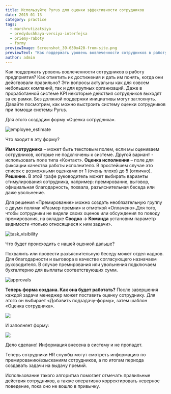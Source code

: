 ```yaml
---
title: Используйте Pyrus для оценки эффективности сотрудников
date: 2015-01-13
category: practice
tags:
  - marshrutizatsiya
  - predydushhaya-versiya-interfejsa
  - priemy-raboty
  - formy
previewImage: Screenshot_39-630x420-from-site.png
previewText: "Как поддержать уровень вовлеченности сотрудников в работу предприятия? Как отметить их достижения и дать им понять, когда они действовали правильно? Эти вопросы актуальны как для совсем небольших компаний, так и для крупных организаций. Даже в проработанной системе KPI некоторые действия сотрудников выходят за ее рамки. Без должной поддержки инициативы могут заглохнуть. Давайте посмотрим, как можно выстроить систему оценки сотрудников при помощи системы Pyrus."
author: admin
---
```

Как поддержать уровень вовлеченности сотрудников в работу предприятия? Как отметить их достижения и дать им понять, когда они действовали правильно?  Эти вопросы актуальны как для совсем небольших компаний, так и для крупных организаций. Даже в проработанной системе KPI некоторые действия сотрудников выходят за ее рамки. Без должной поддержки инициативы могут заглохнуть. Давайте посмотрим, как можно выстроить систему оценки сотрудников при помощи системы Pyrus.

Для этого создадим форму «Оценка сотрудника».

![employee_estimate](employee_estimate.webp)

Что входит в эту форму?

**Имя сотрудника** – может быть текстовым полем, если мы оцениваем сотрудников, которые не подключены к системе. Другой вариант - использовать поле типа «Контакт». **Оценка исполнения** – поле для фиксации качества работы исполнителя. В простейшем случае это список с возможными оценками от 1 (очень плохо) до 5 (отлично). **Решение.** В этой графе руководитель может выбирать варианты стимулирования сотрудника, например: премирование, выговор, официальная благодарность, похвала, разъяснительная беседа или даже увольнение.

Для решения «Премирование» можно создать необязательную группу с двумя полями «Размер премии» и отметкой «Оплачено».Для того, чтобы сотрудники не видели своих оценок или обсуждения по поводу премирования, на вкладке **Сводка -> Команда** установим параметр видимости «только относящиеся к ним задачи».

![task_visibility](task_visibility.png)

Что будет происходить с нашей оценкой дальше?

Похвалить или провести разъяснительную беседу может отдел кадров. Для благодарности и выговора в качестве согласующего назначаем руководителя. В случае премирования или увольнения подключаем бухгалтерию для выплаты соответствующих сумм.

![approvals](approvals.png)

**Теперь форма создана. Как она будет работать?** После завершения каждой задачи менеджер может поставить оценку сотруднику. Для этого он выбирает «Добавить подзадачу-форму», затем шаблон «Оценка сотрудника».

![](4-2B-D0-B8-D1-82-D0-BE-D0-B3.webp)

И заполняет форму:

![](5-2B-D0-B8-D1-82-D0-BE-D0-B3.webp)

Дело сделано! Информация внесена в систему и не пропадет.

Теперь сотрудники HR службы могут смотреть информацию по премированию/взысканиям сотрудников, а по итогам периода создавать задачи на выдачу премий.

Использование такого алгоритма помогает отмечать правильные действия сотрудников, а также оперативно корректировать неверное поведение, пока оно не вошло в привычку.